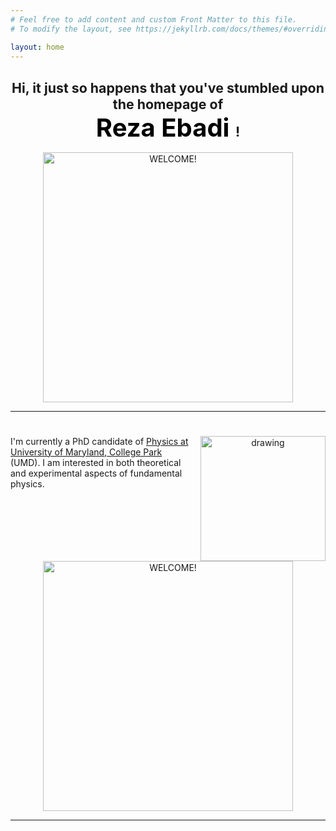 ```yaml
---
# Feel free to add content and custom Front Matter to this file.
# To modify the layout, see https://jekyllrb.com/docs/themes/#overriding-theme-defaults

layout: home
---
```

<p>
<center>
<h1 style="font-size:16pt">
Hi, it just so happens that you've stumbled upon the homepage of
<br>
<font style="font-size:30pt;color:black" >
<strong>Reza</strong> Ebadi
</font>!
</h1>
</center>
</p>
<center><img src="/assets/img/welcome.jpg" alt="WELCOME!" width="400" /></center>
<hr>
<h1>   	</h1>
<p>
<center><img src="/assets/img/reza.jpg" alt="drawing" width="200" style="float: right;    
 margin: 0 0 0 15px;"/></center>
 I'm currently a PhD candidate of <a href="https://umdphysics.umd.edu/">Physics at University of Maryland, College Park</a> (UMD).  I am interested in both theoretical and experimental aspects of fundamental physics. 
</p>
<p>
<!--  <strong>Research interests:</strong> The Standard Model of particle physics successfully describes phenomena ranging from sub-nuclear distances to the size of the universe. It has also withstood every direct experimental probe. Despite these stunning successes, it is not a complete theory of nature, as it fails to account for astronomical and cosmological observations that establish the existence of dark matter and dark energy. Therefore, a pressing puzzle in modern physics is what is the nature of  <strong>dark matter </strong> as well as dark energy? Hot Big Bang cosmology is another breathtakingly successful theory that explains a wide range of cosmological observations. The Big Bang cosmology indicates that the universe began as a soup of Standard Model particles that expanded and cooled to become the structure we see today. A curious mind then may ask: what is the working physics of the  <strong>pre-Big Bang universe </strong>, and what are its components and dynamics that prepare such a hot soup?! -->
</p>
<center><img src="/assets/img/underconstruction.jpg" alt="WELCOME!" width="400" /></center>
<hr>